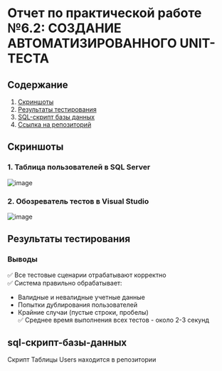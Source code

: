 # Отчет по практической работе №6.2: СОЗДАНИЕ АВТОМАТИЗИРОВАННОГО UNIT-ТЕСТА

## Содержание
1. [Скриншоты](#скриншоты)
2. [Результаты тестирования](#результаты-тестирования)
3. [SQL-скрипт базы данных](#sql-скрипт-базы-данных)
4. [Ссылка на репозиторий](#ссылка-на-репозиторий)

## Скриншоты

### 1. Таблица пользователей в SQL Server
![image](https://github.com/user-attachments/assets/2d488d27-831f-45dc-a2f1-43047dc4f6b6)


### 2. Обозреватель тестов в Visual Studio
![image](https://github.com/user-attachments/assets/d1feba66-54fe-4734-aa97-bdfac39b8c69)


## Результаты тестирования

### Выводы
✅ Все тестовые сценарии отрабатывают корректно  
✅ Система правильно обрабатывает:
   - Валидные и невалидные учетные данные
   - Попытки дублирования пользователей
   - Крайние случаи (пустые строки, пробелы)  
✅ Среднее время выполнения всех тестов - около 2-3 секунд

## sql-скрипт-базы-данных
 Скрипт Таблицы Users находится в репозитории
